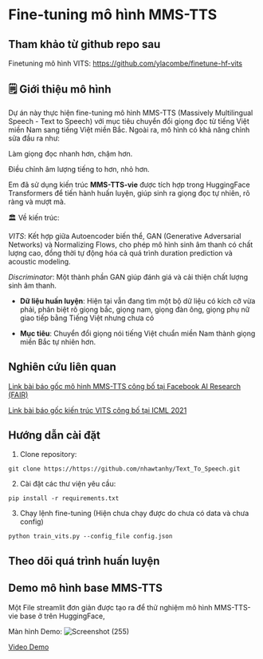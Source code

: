 # Fine-tuning mô hình MMS-TTS

## Tham khảo từ github repo sau

Finetuning mô hình VITS: https://github.com/ylacombe/finetune-hf-vits


## 🗒️ Giới thiệu mô hình
Dự án này thực hiện fine-tuning mô hình MMS-TTS (Massively Multilingual Speech - Text to Speech) với mục tiêu chuyển đổi giọng đọc từ tiếng Việt miền Nam sang tiếng Việt miền Bắc.
Ngoài ra, mô hình có khả năng chỉnh sửa đầu ra như:

Làm giọng đọc nhanh hơn, chậm hơn.

Điều chỉnh âm lượng tiếng to hơn, nhỏ hơn.

Em đã sử dụng kiến trúc **MMS-TTS-vie** được tích hợp trong HuggingFace Transformers để tiến hành huấn luyện, giúp sinh ra giọng đọc tự nhiên, rõ ràng và mượt mà.

🏛️ Về kiến trúc:

*VITS*: Kết hợp giữa Autoencoder biến thể, GAN (Generative Adversarial Networks) và Normalizing Flows, cho phép mô hình sinh âm thanh có chất lượng cao, đồng thời tự động hóa cả quá trình duration prediction và acoustic modeling.

*Discriminator*: Một thành phần GAN giúp đánh giá và cải thiện chất lượng sinh âm thanh.

* **Dữ liệu huấn luyện**: Hiện tại vẫn đang tìm một bộ dữ liệu có kích cỡ vừa phải, phân biệt rõ giọng bắc, giọng nam, giọng đàn ông, giọng phụ nữ giao tiếp bằng Tiếng Việt nhưng chưa có

* **Mục tiêu**: Chuyển đổi giọng nói tiếng Việt chuẩn miền Nam thành giọng miền Bắc tự nhiên hơn.

## Nghiên cứu liên quan
[Link bài báo gốc mô hình MMS-TTS công bố tại Facebook AI Research (FAIR)](https://arxiv.org/pdf/2305.13516 "Link PDF arxiv")

[Link bài báo gốc kiến trúc VITS công bố tại ICML 2021](https://arxiv.org/pdf/2106.06103 "Link PDF arxiv")


##  Hướng dẫn cài đặt
1. Clone repository:
````
git clone https://https://github.com/nhawtanhy/Text_To_Speech.git
````

2. Cài đặt các thư viện yêu cầu:
````
pip install -r requirements.txt
````

3. Chạy lệnh fine-tuning (Hiện chưa chạy được do chưa có data và chưa config)
````
python train_vits.py --config_file config.json
````

## Theo dõi quá trình huấn luyện

## Demo mô hình base MMS-TTS
Một File streamlit đơn giản được tạo ra để thử nghiệm mô hình MMS-TTS-vie base ở trên HuggingFace, 

Màn hình Demo:
![Screenshot (255)](https://github.com/user-attachments/assets/6eeac109-b249-4202-a397-9088a290a437)

[Video Demo](https://drive.google.com/drive/folders/1huEukyhhdalVE8B7zKaW_qYAuKajILRK?usp=sharing) 
